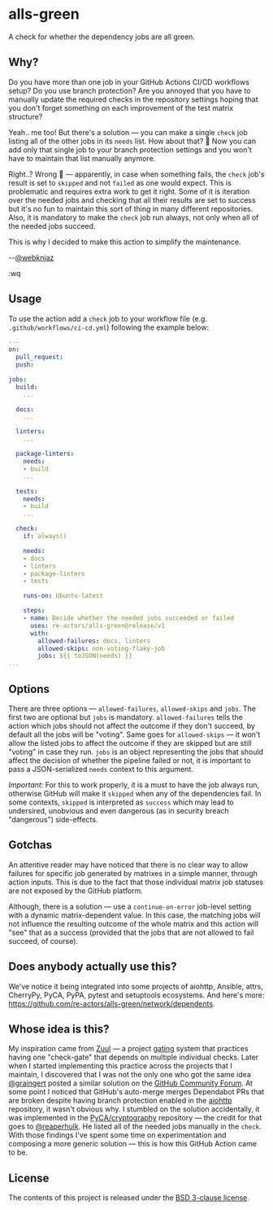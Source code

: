 # alls-green

A check for whether the dependency jobs are all green.

## Why?

Do you have more than one job in your GitHub Actions CI/CD workflows
setup? Do you use branch protection? Are you annoyed that you have to
manually update the required checks in the repository settings hoping
that you don't forget something on each improvement of the test matrix
structure?

Yeah.. me too! But there's a solution — you can make a single `check`
job listing all of the other jobs in its `needs` list. How about that?
🤯 Now you can add only that single job to your branch protection
settings and you won't have to maintain that list manually anymore.

Right..? Wrong 🙁 — apparently, in case when something fails, the
`check` job's result is set to `skipped` and not `failed` as one would
expect. This is problematic and requires extra work to get it right.
Some of it is iteration over the needed jobs and checking that all their
results are set to success but it's no fun to maintain this sort of
thing in many different repositories. Also, it is mandatory to make the
`check` job run always, not only when all of the needed jobs succeed.

This is why I decided to make this action to simplify the maintenance.

--[@webknjaz]

:wq


## Usage

To use the action add a `check` job to your workflow file (e.g.
`.github/workflows/ci-cd.yml`) following the example below:


```yml
---
on:
  pull_request:
  push:

jobs:
  build:
    ...

  docs:
    ...

  linters:
    ...

  package-linters:
    needs:
    - build
    ...

  tests:
    needs:
    - build
    ...

  check:
    if: always()

    needs:
    - docs
    - linters
    - package-linters
    - tests

    runs-on: Ubuntu-latest

    steps:
    - name: Decide whether the needed jobs succeeded or failed
      uses: re-actors/alls-green@release/v1
      with:
        allowed-failures: docs, linters
        allowed-skips: non-voting-flaky-job
        jobs: ${{ toJSON(needs) }}
...
```


## Options

There are three options — `allowed-failures`, `allowed-skips` and
`jobs`. The first two are optional but `jobs` is mandatory.
`allowed-failures` tells the action which jobs should not affect the
outcome if they don't succeed, by default all the jobs will
be "voting". Same goes for `allowed-skips` — it won't allow the listed
jobs to affect the outcome if they are skipped but are still "voting" in
case they run. `jobs` is an object representing the jobs that should
affect the decision of whether the pipeline failed or not, it is
important to pass a JSON-serialized `needs` context to this argument.

*Important:* For this to work properly, it is a must to have the job
always run, otherwise GitHub will make it `skipped` when any of the
dependencies fail. In some contexts, `skipped` is interpreted as
`success` which may lead to undersired, unobvious and even dangerous (as
in security breach "dangerous") side-effects.


## Gotchas

An attentive reader may have noticed that there is no clear way to
allow failures for specific job generated by matrixes in a simple
manner, through action inputs. This is due to the fact that those
individual matrix job statuses are not exposed by the GitHub platform.

Although, there is a solution — use a `continue-on-error`
job-level setting with a dynamic matrix-dependent value. In this case,
the matching jobs will not influence the resulting outcome of the
whole matrix and this action will "see" that as a success (provided
that the jobs that are not allowed to fail succeed, of course).


## Does anybody actually use this?

We've notice it being integrated into some projects of aiohttp, Ansible,
attrs, CherryPy, PyCA, PyPA, pytest and setuptools ecosystems. And
here's more: https://github.com/re-actors/alls-green/network/dependents.


## Whose idea is this?

My inspiration came from [Zuul] — a project [gating] system that
practices having one "check-gate" that depends on multiple individual
checks. Later when I started implementing this practice across the
projects that I maintain, I discovered that I was not the only one who
got the same idea [@graingert] posted a similar solution on the [GitHub
Community Forum][forum:check]. At some point I noticed that GitHub's
auto-merge merges Dependabot PRs that are broken despite having branch
protection enabled in the [aiohttp] repository, it wasn't obvious why.
I stumbled on the solution accidentally, it was implemented in the
[PyCA/cryptography] repository — the credit for that goes to
[@reaperhulk]. He listed all of the needed jobs manually in the `check`.
With those findings I've spent some time on experimentation and
composing a more generic solution — this is how this GitHub Action came
to be.


## License

The contents of this project is released under the
[BSD 3-clause license].


[aiohttp]: https://github.com/aio-libs/aiohttp
[BSD 3-clause license]: LICENSE.md
[forum:check]:
https://github.community/t/is-it-possible-to-require-all-github-actions-tasks-to-pass-without-enumerating-them/117957/4?u=webknjaz
[gating]: https://gating.dev
[PyCA/cryptography]: https://github.com/PyCA/cryptography
[Zuul]: https://zuul-ci.org
[@graingert]: https://github.com/sponsors/graingert
[@reaperhulk]: https://github.com/sponsors/reaperhulk
[@webknjaz]: https://github.com/sponsors/webknjaz
